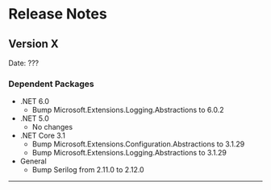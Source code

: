# Release Notes

## Version X

Date: ???

### Dependent Packages

- .NET 6.0
  - Bump Microsoft.Extensions.Logging.Abstractions to 6.0.2
- .NET 5.0
  - No changes
- .NET Core 3.1
  - Bump Microsoft.Extensions.Configuration.Abstractions to 3.1.29
  - Bump Microsoft.Extensions.Logging.Abstractions to 3.1.29
- General
  - Bump Serilog from 2.11.0 to 2.12.0

---


